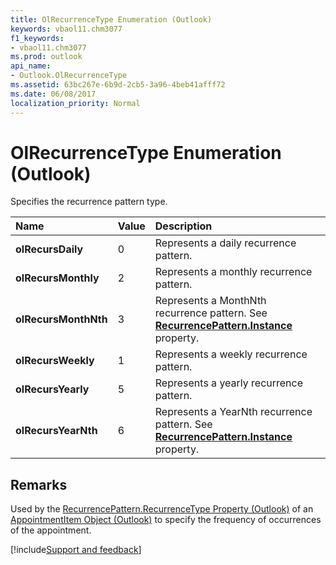 ```yaml
---
title: OlRecurrenceType Enumeration (Outlook)
keywords: vbaol11.chm3077
f1_keywords:
- vbaol11.chm3077
ms.prod: outlook
api_name:
- Outlook.OlRecurrenceType
ms.assetid: 63bc267e-6b9d-2cb5-3a96-4beb41afff72
ms.date: 06/08/2017
localization_priority: Normal
---
```



# OlRecurrenceType Enumeration (Outlook)

Specifies the recurrence pattern type.



|Name|Value|Description|
|:-----|:-----|:-----|
| **olRecursDaily**|0|Represents a daily recurrence pattern.|
| **olRecursMonthly**|2|Represents a monthly recurrence pattern.|
| **olRecursMonthNth**|3|Represents a MonthNth recurrence pattern. See  **[RecurrencePattern.Instance](Outlook.RecurrencePattern.Instance.md)** property.|
| **olRecursWeekly**|1|Represents a weekly recurrence pattern.|
| **olRecursYearly**|5|Represents a yearly recurrence pattern.|
| **olRecursYearNth**|6|Represents a YearNth recurrence pattern. See  **[RecurrencePattern.Instance](Outlook.RecurrencePattern.Instance.md)** property.|

## Remarks

Used by the [RecurrencePattern.RecurrenceType Property (Outlook)](Outlook.RecurrencePattern.RecurrenceType.md) of an [AppointmentItem Object (Outlook)](Outlook.AppointmentItem.md) to specify the frequency of occurrences of the appointment.

[!include[Support and feedback](~/includes/feedback-boilerplate.md)]